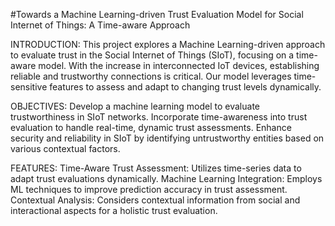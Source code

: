 #Towards a Machine Learning-driven Trust Evaluation Model for Social Internet of Things: A Time-aware Approach

INTRODUCTION:
This project explores a Machine Learning-driven approach to evaluate trust in the Social Internet of Things (SIoT), focusing on a time-aware model. With the increase in interconnected IoT devices, establishing reliable and trustworthy connections is critical. Our model leverages time-sensitive features to assess and adapt to changing trust levels dynamically.

OBJECTIVES:
Develop a machine learning model to evaluate trustworthiness in SIoT networks.
Incorporate time-awareness into trust evaluation to handle real-time, dynamic trust assessments.
Enhance security and reliability in SIoT by identifying untrustworthy entities based on various contextual factors.

FEATURES:
Time-Aware Trust Assessment: Utilizes time-series data to adapt trust evaluations dynamically.
Machine Learning Integration: Employs ML techniques to improve prediction accuracy in trust assessment.
Contextual Analysis: Considers contextual information from social and interactional aspects for a holistic trust evaluation.
